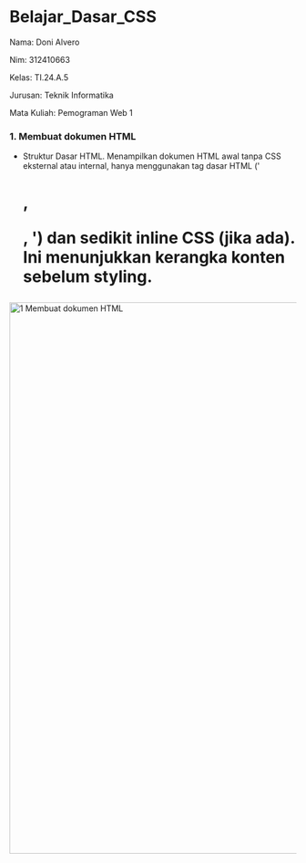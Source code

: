 # Belajar_Dasar_CSS
Nama: Doni Alvero <p>
Nim: 312410663 <P>
Kelas: TI.24.A.5 <P>
Jurusan: Teknik Informatika <p>
Mata Kuliah: Pemograman Web 1 <p>

### 1. Membuat dokumen HTML
- Struktur Dasar HTML. Menampilkan dokumen HTML awal tanpa CSS eksternal atau internal, hanya menggunakan tag dasar HTML ('<h1>, <p>, <a>') dan sedikit inline CSS (jika ada). Ini menunjukkan kerangka           konten sebelum styling.
<img width="1912" height="967" alt="1  Membuat dokumen HTML" src="https://github.com/user-attachments/assets/82799f10-22b4-43a0-b631-24a7eebe2031" />





